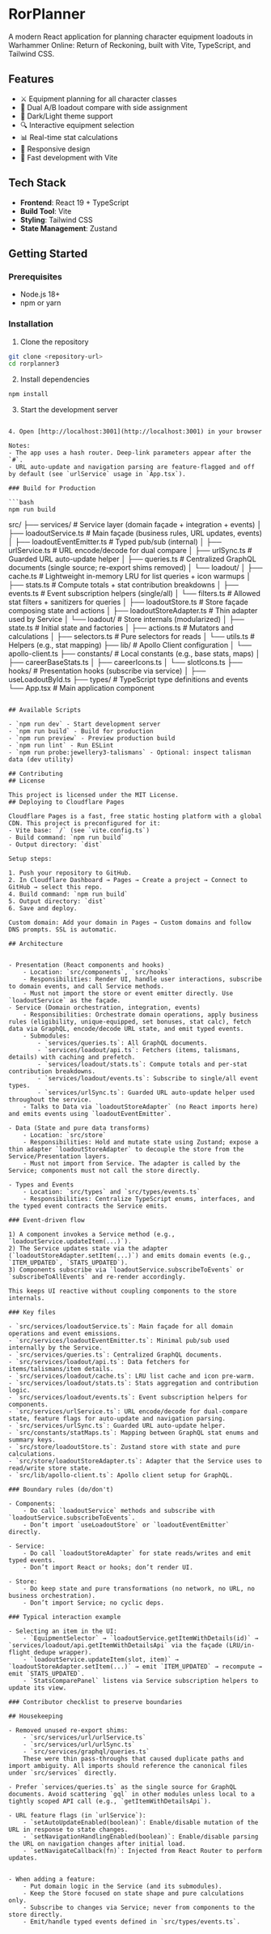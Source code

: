 # RorPlanner

A modern React application for planning character equipment loadouts in Warhammer Online: Return of Reckoning, built with Vite, TypeScript, and Tailwind CSS.

## Features

- ⚔️ Equipment planning for all character classes
- 🔁 Dual A/B loadout compare with side assignment
- 🎨 Dark/Light theme support
- 🔍 Interactive equipment selection
- 📊 Real-time stat calculations
- 🎯 Responsive design
- 🚀 Fast development with Vite

## Tech Stack

- **Frontend**: React 19 + TypeScript
- **Build Tool**: Vite
- **Styling**: Tailwind CSS
- **State Management**: Zustand

## Getting Started

### Prerequisites

- Node.js 18+
- npm or yarn

### Installation

1. Clone the repository
```bash
git clone <repository-url>
cd rorplanner3
```

2. Install dependencies
```bash
npm install
```

3. Start the development server
```

4. Open [http://localhost:3001](http://localhost:3001) in your browser

Notes:
- The app uses a hash router. Deep-link parameters appear after the `#`.
- URL auto-update and navigation parsing are feature-flagged and off by default (see `urlService` usage in `App.tsx`).

### Build for Production

```bash
npm run build

```
src/
├── services/                         # Service layer (domain façade + integration + events)
│   ├── loadoutService.ts             # Main façade (business rules, URL updates, events)
│   ├── loadoutEventEmitter.ts        # Typed pub/sub (internal)
│   ├── urlService.ts                 # URL encode/decode for dual compare
│   ├── urlSync.ts                    # Guarded URL auto-update helper
│   ├── queries.ts                    # Centralized GraphQL documents (single source; re-export shims removed)
│   └── loadout/
│       ├── cache.ts                  # Lightweight in-memory LRU for list queries + icon warmups
│       ├── stats.ts                  # Compute totals + stat contribution breakdowns
│       ├── events.ts                 # Event subscription helpers (single/all)
│       └── filters.ts                # Allowed stat filters + sanitizers for queries
│   ├── loadoutStore.ts               # Store façade composing state and actions
│   ├── loadoutStoreAdapter.ts        # Thin adapter used by Service
│   └── loadout/                      # Store internals (modularized)
│       ├── state.ts                  # Initial state and factories
│       ├── actions.ts                # Mutators and calculations
│       ├── selectors.ts              # Pure selectors for reads
│       └── utils.ts                  # Helpers (e.g., stat mapping)
├── lib/                              # Apollo Client configuration
│   └── apollo-client.ts
├── constants/                        # Local constants (e.g., base stats, maps)
│   ├── careerBaseStats.ts
│   ├── careerIcons.ts
│   └── slotIcons.ts
├── hooks/                            # Presentation hooks (subscribe via service)
│   ├── useLoadoutById.ts
├── types/                            # TypeScript type definitions and events
└── App.tsx                           # Main application component
```

## Available Scripts

- `npm run dev` - Start development server
- `npm run build` - Build for production
- `npm run preview` - Preview production build
- `npm run lint` - Run ESLint
- `npm run probe:jewellery3-talismans` - Optional: inspect talisman data (dev utility)

## Contributing
## License

This project is licensed under the MIT License.
## Deploying to Cloudflare Pages

Cloudflare Pages is a fast, free static hosting platform with a global CDN. This project is preconfigured for it:
- Vite base: `/` (see `vite.config.ts`)
- Build command: `npm run build`
- Output directory: `dist`

Setup steps:

1. Push your repository to GitHub.
2. In Cloudflare Dashboard → Pages → Create a project → Connect to GitHub → select this repo.
4. Build command: `npm run build`
5. Output directory: `dist`
6. Save and deploy.

Custom domain: Add your domain in Pages → Custom domains and follow DNS prompts. SSL is automatic.

## Architecture


- Presentation (React components and hooks)
	- Location: `src/components`, `src/hooks`
	- Responsibilities: Render UI, handle user interactions, subscribe to domain events, and call Service methods.
	- Must not import the store or event emitter directly. Use `loadoutService` as the façade.
- Service (Domain orchestration, integration, events)
	- Responsibilities: Orchestrate domain operations, apply business rules (eligibility, unique-equipped, set bonuses, stat calc), fetch data via GraphQL, encode/decode URL state, and emit typed events.
	- Submodules:
		- `services/queries.ts`: All GraphQL documents.
		- `services/loadout/api.ts`: Fetchers (items, talismans, details) with caching and prefetch.
		- `services/loadout/stats.ts`: Compute totals and per-stat contribution breakdowns.
		- `services/loadout/events.ts`: Subscribe to single/all event types.
		- `services/urlSync.ts`: Guarded URL auto-update helper used throughout the service.
	- Talks to Data via `loadoutStoreAdapter` (no React imports here) and emits events using `loadoutEventEmitter`.

- Data (State and pure data transforms)
	- Location: `src/store`
	- Responsibilities: Hold and mutate state using Zustand; expose a thin adapter `loadoutStoreAdapter` to decouple the store from the Service/Presentation layers.
	- Must not import from Service. The adapter is called by the Service; components must not call the store directly.

- Types and Events
	- Location: `src/types` and `src/types/events.ts`
	- Responsibilities: Centralize TypeScript enums, interfaces, and the typed event contracts the Service emits.

### Event-driven flow

1) A component invokes a Service method (e.g., `loadoutService.updateItem(...)`).
2) The Service updates state via the adapter (`loadoutStoreAdapter.setItem(...)`) and emits domain events (e.g., `ITEM_UPDATED`, `STATS_UPDATED`).
3) Components subscribe via `loadoutService.subscribeToEvents` or `subscribeToAllEvents` and re-render accordingly.

This keeps UI reactive without coupling components to the store internals.

### Key files

- `src/services/loadoutService.ts`: Main façade for all domain operations and event emissions.
- `src/services/loadoutEventEmitter.ts`: Minimal pub/sub used internally by the Service.
- `src/services/queries.ts`: Centralized GraphQL documents.
- `src/services/loadout/api.ts`: Data fetchers for items/talismans/item details.
- `src/services/loadout/cache.ts`: LRU list cache and icon pre-warm.
- `src/services/loadout/stats.ts`: Stats aggregation and contribution logic.
- `src/services/loadout/events.ts`: Event subscription helpers for components.
- `src/services/urlService.ts`: URL encode/decode for dual-compare state, feature flags for auto-update and navigation parsing.
- `src/services/urlSync.ts`: Guarded URL auto-update helper.
- `src/constants/statMaps.ts`: Mapping between GraphQL stat enums and summary keys.
- `src/store/loadoutStore.ts`: Zustand store with state and pure calculations.
- `src/store/loadoutStoreAdapter.ts`: Adapter that the Service uses to read/write store state.
- `src/lib/apollo-client.ts`: Apollo client setup for GraphQL.

### Boundary rules (do/don't)

- Components:
	- Do call `loadoutService` methods and subscribe with `loadoutService.subscribeToEvents`.
	- Don’t import `useLoadoutStore` or `loadoutEventEmitter` directly.

- Service:
	- Do call `loadoutStoreAdapter` for state reads/writes and emit typed events.
	- Don’t import React or hooks; don’t render UI.

- Store:
	- Do keep state and pure transformations (no network, no URL, no business orchestration).
	- Don’t import Service; no cyclic deps.

### Typical interaction example

- Selecting an item in the UI:
	- `EquipmentSelector` → `loadoutService.getItemWithDetails(id)` → `services/loadout/api.getItemWithDetailsApi` via the façade (LRU/in-flight dedupe wrapper).
	- `loadoutService.updateItem(slot, item)` → `loadoutStoreAdapter.setItem(...)` → emit `ITEM_UPDATED` → recompute → emit `STATS_UPDATED`.
	- `StatsComparePanel` listens via Service subscription helpers to update its view.

### Contributor checklist to preserve boundaries

## Housekeeping

- Removed unused re-export shims:
	- `src/services/url/urlService.ts`
	- `src/services/url/urlSync.ts`
	- `src/services/graphql/queries.ts`
	These were thin pass-throughs that caused duplicate paths and import ambiguity. All imports should reference the canonical files under `src/services` directly.

- Prefer `services/queries.ts` as the single source for GraphQL documents. Avoid scattering `gql` in other modules unless local to a tightly scoped API call (e.g., `getItemWithDetailsApi`).

- URL feature flags (in `urlService`):
	- `setAutoUpdateEnabled(boolean)`: Enable/disable mutation of the URL in response to state changes.
	- `setNavigationHandlingEnabled(boolean)`: Enable/disable parsing the URL on navigation changes after initial load.
	- `setNavigateCallback(fn)`: Injected from React Router to perform updates.


- When adding a feature:
	- Put domain logic in the Service (and its submodules).
	- Keep the Store focused on state shape and pure calculations only.
	- Subscribe to changes via Service; never from components to the store directly.
	- Emit/handle typed events defined in `src/types/events.ts`.
